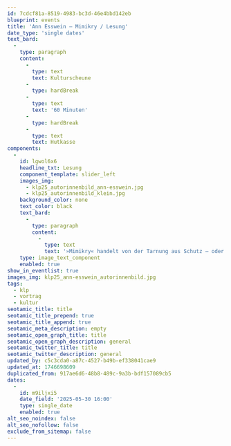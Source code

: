 ```yaml
---
id: 7cdcf81a-8519-4983-bc3d-46e4bbd142eb
blueprint: events
title: 'Ann Esswein – Mimikry / Lesung'
date_type: 'single dates'
text_bard:
  -
    type: paragraph
    content:
      -
        type: text
        text: Kulturscheune
      -
        type: hardBreak
      -
        type: text
        text: '60 Minuten'
      -
        type: hardBreak
      -
        type: text
        text: Hutkasse
components:
  -
    id: lgwol6x6
    headline_txt: Lesung
    component_template: slider_left
    images_img:
      - klp25_autorinnenbild_ann-esswein.jpg
      - klp25_autorinnenbild_klein.jpg
    background_color: none
    text_color: black
    text_bard:
      -
        type: paragraph
        content:
          -
            type: text
            text: '»Mimikry« handelt von der Tarnung aus Schutz – oder Notwendigkeit. Im Zentrum des Romans: Ein Mann, der acht Stunden regungslos mitten in einer Stadt steht, seine Hände in den Hosentaschen vergraben. Wer weiß, vielleicht ist er bewaffnet? Er spricht nicht, reagiert nicht, nicht einmal als ein Sonderkommando ihn festnimmt. Keiner scheint ihn zu kennen. Drei Protagonist:innen erzählen die Geschichte einer Person nach, die entschieden hat, bei einem gesellschaftlichen Platzkampf nicht mehr mitzumachen und inmitten der Menschen verschwindet. Fragen aus dem Publikum moderieren die Lesung und laden ein, der Autorin und sich selbst Fragen zu stellen. '
    type: image_text_component
    enabled: true
show_in_eventlist: true
images_img: klp25_ann-esswein_autorinnenbild.jpg
tags:
  - klp
  - vortrag
  - kultur
seotamic_title: title
seotamic_title_prepend: true
seotamic_title_append: true
seotamic_meta_description: empty
seotamic_open_graph_title: title
seotamic_open_graph_description: general
seotamic_twitter_title: title
seotamic_twitter_description: general
updated_by: c5c3cda0-a87c-4527-b49b-ef338041cae9
updated_at: 1746698609
duplicated_from: 917ae6d6-48b8-489c-9a3b-bdf157089cb5
dates:
  -
    id: m9iljxi5
    date_field: '2025-05-30 16:00'
    type: single_date
    enabled: true
alt_seo_noindex: false
alt_seo_nofollow: false
exclude_from_sitemap: false
---
```

